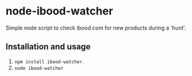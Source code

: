 # node-ibood-watcher
Simple node script to check ibood.com for new products during a 'hunt'.

## Installation and usage
1. `npm install ibood-watcher`.
2. `node ibood-watcher`